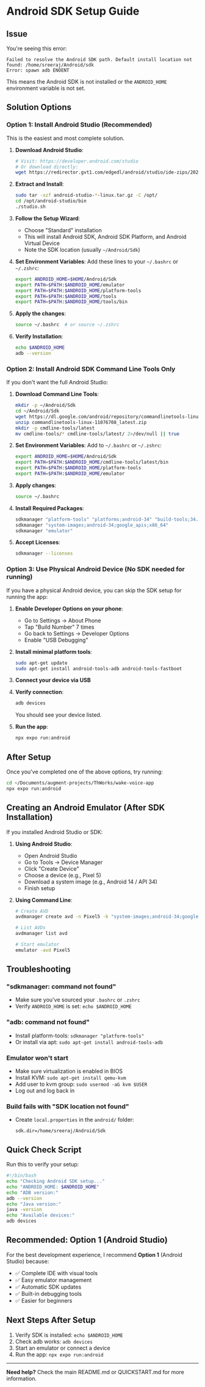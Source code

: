 # Android SDK Setup Guide

## Issue
You're seeing this error:
```
Failed to resolve the Android SDK path. Default install location not found: /home/sreeraj/Android/sdk
Error: spawn adb ENOENT
```

This means the Android SDK is not installed or the `ANDROID_HOME` environment variable is not set.

## Solution Options

### Option 1: Install Android Studio (Recommended)

This is the easiest and most complete solution.

1. **Download Android Studio**:
   ```bash
   # Visit: https://developer.android.com/studio
   # Or download directly:
   wget https://redirector.gvt1.com/edgedl/android/studio/ide-zips/2024.2.1.12/android-studio-2024.2.1.12-linux.tar.gz
   ```

2. **Extract and Install**:
   ```bash
   sudo tar -xzf android-studio-*-linux.tar.gz -C /opt/
   cd /opt/android-studio/bin
   ./studio.sh
   ```

3. **Follow the Setup Wizard**:
   - Choose "Standard" installation
   - This will install Android SDK, Android SDK Platform, and Android Virtual Device
   - Note the SDK location (usually `~/Android/Sdk`)

4. **Set Environment Variables**:
   Add these lines to your `~/.bashrc` or `~/.zshrc`:
   ```bash
   export ANDROID_HOME=$HOME/Android/Sdk
   export PATH=$PATH:$ANDROID_HOME/emulator
   export PATH=$PATH:$ANDROID_HOME/platform-tools
   export PATH=$PATH:$ANDROID_HOME/tools
   export PATH=$PATH:$ANDROID_HOME/tools/bin
   ```

5. **Apply the changes**:
   ```bash
   source ~/.bashrc  # or source ~/.zshrc
   ```

6. **Verify Installation**:
   ```bash
   echo $ANDROID_HOME
   adb --version
   ```

### Option 2: Install Android SDK Command Line Tools Only

If you don't want the full Android Studio:

1. **Download Command Line Tools**:
   ```bash
   mkdir -p ~/Android/Sdk
   cd ~/Android/Sdk
   wget https://dl.google.com/android/repository/commandlinetools-linux-11076708_latest.zip
   unzip commandlinetools-linux-11076708_latest.zip
   mkdir -p cmdline-tools/latest
   mv cmdline-tools/* cmdline-tools/latest/ 2>/dev/null || true
   ```

2. **Set Environment Variables**:
   Add to `~/.bashrc` or `~/.zshrc`:
   ```bash
   export ANDROID_HOME=$HOME/Android/Sdk
   export PATH=$PATH:$ANDROID_HOME/cmdline-tools/latest/bin
   export PATH=$PATH:$ANDROID_HOME/platform-tools
   export PATH=$PATH:$ANDROID_HOME/emulator
   ```

3. **Apply changes**:
   ```bash
   source ~/.bashrc
   ```

4. **Install Required Packages**:
   ```bash
   sdkmanager "platform-tools" "platforms;android-34" "build-tools;34.0.0"
   sdkmanager "system-images;android-34;google_apis;x86_64"
   sdkmanager "emulator"
   ```

5. **Accept Licenses**:
   ```bash
   sdkmanager --licenses
   ```

### Option 3: Use Physical Android Device (No SDK needed for running)

If you have a physical Android device, you can skip the SDK setup for running the app:

1. **Enable Developer Options on your phone**:
   - Go to Settings → About Phone
   - Tap "Build Number" 7 times
   - Go back to Settings → Developer Options
   - Enable "USB Debugging"

2. **Install minimal platform tools**:
   ```bash
   sudo apt-get update
   sudo apt-get install android-tools-adb android-tools-fastboot
   ```

3. **Connect your device via USB**

4. **Verify connection**:
   ```bash
   adb devices
   ```
   You should see your device listed.

5. **Run the app**:
   ```bash
   npx expo run:android
   ```

## After Setup

Once you've completed one of the above options, try running:

```bash
cd ~/Documents/augment-projects/ThWorks/wake-voice-app
npx expo run:android
```

## Creating an Android Emulator (After SDK Installation)

If you installed Android Studio or SDK:

1. **Using Android Studio**:
   - Open Android Studio
   - Go to Tools → Device Manager
   - Click "Create Device"
   - Choose a device (e.g., Pixel 5)
   - Download a system image (e.g., Android 14 / API 34)
   - Finish setup

2. **Using Command Line**:
   ```bash
   # Create AVD
   avdmanager create avd -n Pixel5 -k "system-images;android-34;google_apis;x86_64" -d pixel_5
   
   # List AVDs
   avdmanager list avd
   
   # Start emulator
   emulator -avd Pixel5
   ```

## Troubleshooting

### "sdkmanager: command not found"
- Make sure you've sourced your `.bashrc` or `.zshrc`
- Verify `ANDROID_HOME` is set: `echo $ANDROID_HOME`

### "adb: command not found"
- Install platform-tools: `sdkmanager "platform-tools"`
- Or install via apt: `sudo apt-get install android-tools-adb`

### Emulator won't start
- Make sure virtualization is enabled in BIOS
- Install KVM: `sudo apt-get install qemu-kvm`
- Add user to kvm group: `sudo usermod -aG kvm $USER`
- Log out and log back in

### Build fails with "SDK location not found"
- Create `local.properties` in the `android/` folder:
  ```
  sdk.dir=/home/sreeraj/Android/Sdk
  ```

## Quick Check Script

Run this to verify your setup:

```bash
#!/bin/bash
echo "Checking Android SDK setup..."
echo "ANDROID_HOME: $ANDROID_HOME"
echo "ADB version:"
adb --version
echo "Java version:"
java -version
echo "Available devices:"
adb devices
```

## Recommended: Option 1 (Android Studio)

For the best development experience, I recommend **Option 1** (Android Studio) because:
- ✅ Complete IDE with visual tools
- ✅ Easy emulator management
- ✅ Automatic SDK updates
- ✅ Built-in debugging tools
- ✅ Easier for beginners

## Next Steps After Setup

1. Verify SDK is installed: `echo $ANDROID_HOME`
2. Check adb works: `adb devices`
3. Start an emulator or connect a device
4. Run the app: `npx expo run:android`

---

**Need help?** Check the main README.md or QUICKSTART.md for more information.

